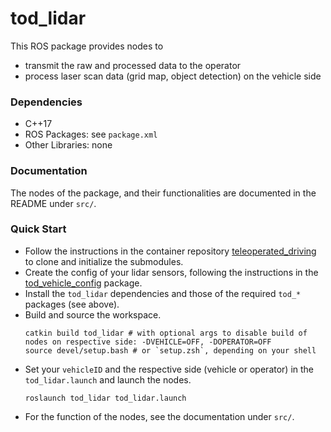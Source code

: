 # tod_lidar

This ROS package provides nodes to
  * transmit the raw and processed data to the operator
  * process laser scan data (grid map, object detection) on the vehicle side


### Dependencies
  * C++17
  * ROS Packages: see `package.xml`
  * Other Libraries: none


### Documentation
The nodes of the package, and their functionalities are documented in the README under `src/`. 


### Quick Start
  * Follow the instructions in the container repository [teleoperated_driving](https://github.com/TUMFTM/teleoperated_driving)
  to clone and initialize the submodules.
  * Create the config of your lidar sensors, following the instructions in the
  [tod_vehicle_config](https://github.com/TUMFTM/tod_vehicle_interface/tree/master/tod_vehicle_config) package.
  * Install the `tod_lidar` dependencies and those of the required `tod_*` packages (see above).
  * Build and source the workspace.
    ```
    catkin build tod_lidar # with optional args to disable build of nodes on respective side: -DVEHICLE=OFF, -DOPERATOR=OFF
    source devel/setup.bash # or `setup.zsh`, depending on your shell
    ```
  * Set your `vehicleID` and the respective side (vehicle or operator) in the `tod_lidar.launch` and launch the nodes.
    ```
    roslaunch tod_lidar tod_lidar.launch
    ```
  * For the function of the nodes, see the documentation under `src/`. 
